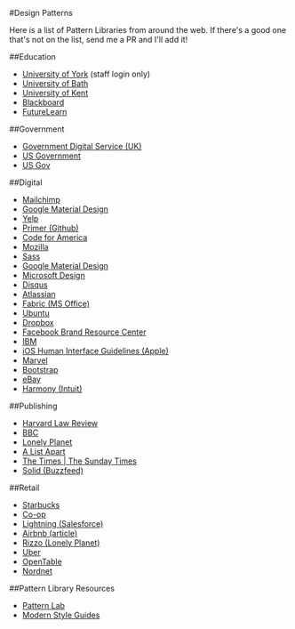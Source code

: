 #Design Patterns

Here is a list of Pattern Libraries from around the web. If there's a good one that's not on the list, send me a PR and I'll add it!

##Education
* [University of York](http://www.york.ac.uk/pattern-library) (staff login only)
* [University of Bath](http://people.bath.ac.uk/dsd28/pattern-library/index.php)
* [University of Kent](http://unikent.github.io/sits-web/)
* [Blackboard](http://design.blackboard.com)
* [FutureLearn](https://www.futurelearn.com/pattern-library)

##Government
* [Government Digital Service (UK)](https://www.gov.uk/service-manual/user-centred-design/resources/patterns/index.html)
* [US Government](https://playbook.cio.gov/)
* [US Gov](https://standards.usa.gov/)

##Digital
* [Mailchimp](http://ux.mailchimp.com/patterns)
* [Google Material Design](http://www.google.com/design/spec/material-design/introduction.html)
* [Yelp](http://www.yelp.com/styleguide)
* [Primer (Github)](http://primercss.io/)
* [Code for America](http://style.codeforamerica.org/)
* [Mozilla](https://www.mozilla.org/en-US/styleguide/websites/sandstone/)
* [Sass](http://sass-lang.com/styleguide/)
* [Google Material Design](https://material.google.com)
* [Microsoft Design](https://www.microsoft.com/en-us/design)
* [Disqus](https://disqus.com/pages/style-guide/)
* [Atlassian](https://design.atlassian.com/)
* [Fabric (MS Office)](http://dev.office.com/fabric#/)
* [Ubuntu](http://design.ubuntu.com/apps/get-started/overview)
* [Dropbox](https://www.dropbox.com/branding/)
* [Facebook Brand Resource Center](https://en.facebookbrand.com/)
* [IBM](http://www.ibm.com/design/language/)
* [iOS Human Interface Guidelines (Apple)](https://developer.apple.com/ios/human-interface-guidelines/)
* [Marvel](https://marvelapp.com/styleguide/)
* [Bootstrap](http://getbootstrap.com/)
* [eBay](https://ebay.github.io/skin/#)
* [Harmony (Intuit)](http://harmony.intuit.com/)

##Publishing
* [Harvard Law Review](http://harvardlawreview.org/style-guide/)
* [BBC](http://www.bbc.co.uk/gel)
* [Lonely Planet](http://rizzo.lonelyplanet.com/styleguide/design-elements/colours)
* [A List Apart](http://patterns.alistapart.com/)
* [The Times | The Sunday Times](http://www.thetimes.co.uk/styleguide/)
* [Solid (Buzzfeed)](http://solid.buzzfeed.com/)

##Retail
* [Starbucks](http://www.starbucks.com/static/reference/styleguide/)
* [Co-op](https://coop-design-manual.herokuapp.com/)
* [Lightning (Salesforce)](https://www.lightningdesignsystem.com)
* [Airbnb (article)](http://airbnb.design/building-a-visual-language/)
* [Rizzo (Lonely Planet)](https://rizzo.lonelyplanet.com)
* [Uber](https://brand.uber.com)
* [OpenTable](http://brand.opentable.com)
* [Nordnet](https://www.nordnet.se/brand/)

##Pattern Library Resources
* [Pattern Lab](http://patternlab.io/)
* [Modern Style Guides](http://mediatemple.net/blog/tips/modern-style-guides-for-web-design-and-development/)
